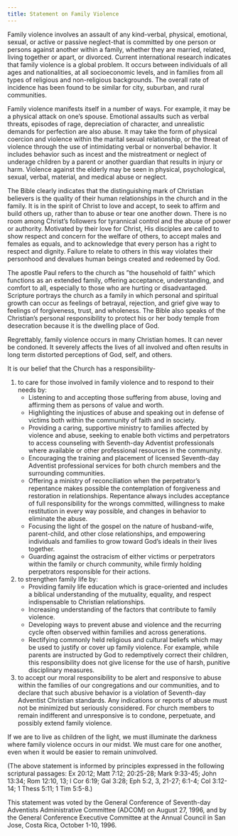 ```yaml
---
title: Statement on Family Violence
---
```


Family violence involves an assault of any kind-verbal, physical, emotional, sexual, or active or passive neglect-that is committed by one person or persons against another within a family, whether they are married, related, living together or apart, or divorced. Current international research indicates that family violence is a global problem. It occurs between individuals of all ages and nationalities, at all socioeconomic levels, and in families from all types of religious and non-religious backgrounds. The overall rate of incidence has been found to be similar for city, suburban, and rural communities.

Family violence manifests itself in a number of ways. For example, it may be a physical attack on one’s spouse. Emotional assaults such as verbal threats, episodes of rage, depreciation of character, and unrealistic demands for perfection are also abuse. It may take the form of physical coercion and violence within the marital sexual relationship, or the threat of violence through the use of intimidating verbal or nonverbal behavior. It includes behavior such as incest and the mistreatment or neglect of underage children by a parent or another guardian that results in injury or harm. Violence against the elderly may be seen in physical, psychological, sexual, verbal, material, and medical abuse or neglect.

The Bible clearly indicates that the distinguishing mark of Christian believers is the quality of their human relationships in the church and in the family. It is in the spirit of Christ to love and accept, to seek to affirm and build others up, rather than to abuse or tear one another down. There is no room among Christ’s followers for tyrannical control and the abuse of power or authority. Motivated by their love for Christ, His disciples are called to show respect and concern for the welfare of others, to accept males and females as equals, and to acknowledge that every person has a right to respect and dignity. Failure to relate to others in this way violates their personhood and devalues human beings created and redeemed by God.

The apostle Paul refers to the church as ”the household of faith” which functions as an extended family, offering acceptance, understanding, and comfort to all, especially to those who are hurting or disadvantaged. Scripture portrays the church as a family in which personal and spiritual growth can occur as feelings of betrayal, rejection, and grief give way to feelings of forgiveness, trust, and wholeness. The Bible also speaks of the Christian’s personal responsibility to protect his or her body temple from desecration because it is the dwelling place of God.

Regrettably, family violence occurs in many Christian homes. It can never be condoned. It severely affects the lives of all involved and often results in long term distorted perceptions of God, self, and others.

It is our belief that the Church has a responsibility-

1. to care for those involved in family violence and to respond to their needs by:
   - Listening to and accepting those suffering from abuse, loving and affirming them as persons of value and worth.
   - Highlighting the injustices of abuse and speaking out in defense of victims both within the community of faith and in society.
   - Providing a caring, supportive ministry to families affected by violence and abuse, seeking to enable both victims and perpetrators to access counseling with Seventh-day Adventist professionals where available or other professional resources in the community.
   - Encouraging the training and placement of licensed Seventh-day Adventist professional services for both church members and the surrounding communities.
   - Offering a ministry of reconciliation when the perpetrator’s repentance makes possible the contemplation of forgiveness and restoration in relationships. Repentance always includes acceptance of full responsibility for the wrongs committed, willingness to make restitution in every way possible, and changes in behavior to eliminate the abuse.
   - Focusing the light of the gospel on the nature of husband-wife, parent-child, and other close relationships, and empowering individuals and families to grow toward God’s ideals in their lives together.
   - Guarding against the ostracism of either victims or perpetrators within the family or church community, while firmly holding perpetrators responsible for their actions.
2. to strengthen family life by:
   - Providing family life education which is grace-oriented and includes a biblical understanding of the mutuality, equality, and respect indispensable to Christian relationships.
   - Increasing understanding of the factors that contribute to family violence.
   - Developing ways to prevent abuse and violence and the recurring cycle often observed within families and across generations.
   - Rectifying commonly held religious and cultural beliefs which may be used to justify or cover up family violence. For example, while parents are instructed by God to redemptively correct their children, this responsibility does not give license for the use of harsh, punitive disciplinary measures.
3. to accept our moral responsibility to be alert and responsive to abuse within the families of our congregations and our communities, and to declare that such abusive behavior is a violation of Seventh-day Adventist Christian standards. Any indications or reports of abuse must not be minimized but seriously considered. For church members to remain indifferent and unresponsive is to condone, perpetuate, and possibly extend family violence.

If we are to live as children of the light, we must illuminate the darkness where family violence occurs in our midst. We must care for one another, even when it would be easier to remain uninvolved.

(The above statement is informed by principles expressed in the following scriptural passages: Ex 20:12; Matt 7:12; 20:25-28; Mark 9:33-45; John 13:34; Rom 12:10, 13; l Cor 6:19; Gal 3:28; Eph 5:2, 3, 21-27; 6:1-4; Col 3:12-14; 1 Thess 5:11; 1 Tim 5:5-8.)

This statement was voted by the General Conference of Seventh-day Adventists Administrative Committee (ADCOM) on August 27, 1996, and by the General Conference Executive Committee at the Annual Council in San Jose, Costa Rica, October 1-10, 1996.